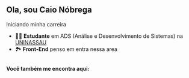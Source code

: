 ## Ola, sou Caio Nóbrega
Iniciando minha carreira 

- 👨‍💻 **Estudante** em ADS (Análise e Desenvolvimento de Sistemas) na [UNINASSAU](https://www.uninassau.edu.br/)
- 🏞️ **Front-End** penso em entra nessa area

##

  #### Você também me encontra aqui:

  <a href="https://www.instagram.com/caionobreg_/"><imag srs="https://img.shields.io/badge/Instagram-%23E4405F.svg?style=for-the-badge&logo=Instagram&logoColor=white"></a>
